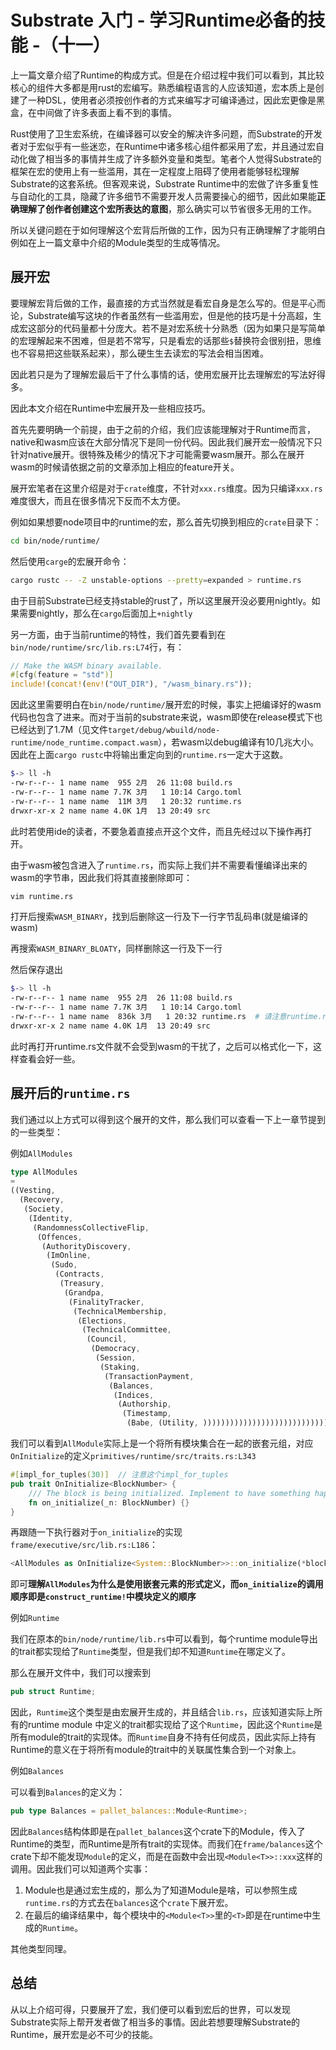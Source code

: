 # Substrate 入门 - 学习Runtime必备的技能 -（十一）

上一篇文章介绍了Runtime的构成方式。但是在介绍过程中我们可以看到，其比较核心的组件大多都是用rust的宏编写。熟悉编程语言的人应该知道，宏本质上是创建了一种DSL，使用者必须按创作者的方式来编写才可编译通过，因此宏更像是黑盒，在中间做了许多表面上看不到的事情。

Rust使用了卫生宏系统，在编译器可以安全的解决许多问题，而Substrate的开发者对于宏似乎有一些迷恋，在Runtime中诸多核心组件都采用了宏，并且通过宏自动化做了相当多的事情并生成了许多额外变量和类型。笔者个人觉得Substrate的框架在宏的使用上有一些滥用，其在一定程度上阻碍了使用者能够轻松理解Substrate的这套系统。但客观来说，Substrate Runtime中的宏做了许多重复性与自动化的工具，隐藏了许多细节不需要开发人员需要操心的细节，因此如果能**正确理解了创作者创建这个宏所表达的意图**，那么确实可以节省很多无用的工作。

所以关键问题在于如何理解这个宏背后所做的工作，因为只有正确理解了才能明白例如在上一篇文章中介绍的Module类型的生成等情况。

## 展开宏

要理解宏背后做的工作，最直接的方式当然就是看宏自身是怎么写的。但是平心而论，Substrate编写这块的作者虽然有一些滥用宏，但是他的技巧是十分高超，生成宏这部分的代码量都十分庞大。若不是对宏系统十分熟悉（因为如果只是写简单的宏理解起来不困难，但是若不常写，只是看宏的话那些`$`替换符会很别扭，思维也不容易把这些联系起来），那么硬生生去读宏的写法会相当困难。

因此若只是为了理解宏最后干了什么事情的话，使用宏展开比去理解宏的写法好得多。

因此本文介绍在Runtime中宏展开及一些相应技巧。

首先先要明确一个前提，由于之前的介绍，我们应该能理解对于Runtime而言，native和wasm应该在大部分情况下是同一份代码。因此我们展开宏一般情况下只针对native展开。很特殊及稀少的情况下才可能需要wasm展开。那么在展开wasm的时候请依据之前的文章添加上相应的feature开关。

展开宏笔者在这里介绍是对于`crate`维度，不针对`xxx.rs`维度。因为只编译`xxx.rs`难度很大，而且在很多情况下反而不太方便。

例如如果想要node项目中的runtime的宏，那么首先切换到相应的`crate`目录下：

```bash
cd bin/node/runtime/
```

然后使用`carge`的宏展开命令：

```bash
cargo rustc -- -Z unstable-options --pretty=expanded > runtime.rs
```

由于目前Substrate已经支持stable的rust了，所以这里展开没必要用nightly。如果需要nightly，那么在`cargo`后面加上`+nightly`

另一方面，由于当前runtime的特性，我们首先要看到在`bin/node/runtime/src/lib.rs:L74`行，有：

```rust
// Make the WASM binary available.
#[cfg(feature = "std")]
include!(concat!(env!("OUT_DIR"), "/wasm_binary.rs"));
```

因此这里需要明白在`bin/node/runtime/`展开宏的时候，事实上把编译好的wasm代码也包含了进来。而对于当前的substrate来说，wasm即使在release模式下也已经达到了1.7M（见文件`target/debug/wbuild/node-runtime/node_runtime.compact.wasm`），若wasm以debug编译有10几兆大小。因此在上面`cargo rustc`中将输出重定向到的`runtime.rs`一定大于这数。

```bash
$-> ll -h
-rw-r--r-- 1 name name  955 2月  26 11:08 build.rs
-rw-r--r-- 1 name name 7.7K 3月   1 10:14 Cargo.toml
-rw-r--r-- 1 name name  11M 3月   1 20:32 runtime.rs
drwxr-xr-x 2 name name 4.0K 1月  13 20:49 src
```

此时若使用ide的读者，不要急着直接点开这个文件，而且先经过以下操作再打开。

由于wasm被包含进入了`runtime.rs`，而实际上我们并不需要看懂编译出来的wasm的字节串，因此我们将其直接删除即可：

```bash
vim runtime.rs
```

打开后搜索`WASM_BINARY`，找到后删除这一行及下一行字节乱码串(就是编译的wasm)

再搜索`WASM_BINARY_BLOATY`，同样删除这一行及下一行

然后保存退出

```bash
$-> ll -h
-rw-r--r-- 1 name name  955 2月  26 11:08 build.rs
-rw-r--r-- 1 name name 7.7K 3月   1 10:14 Cargo.toml
-rw-r--r-- 1 name name  836k 3月   1 20:32 runtime.rs  # 请注意runtime.rs的体积已经缩小了很多
drwxr-xr-x 2 name name 4.0K 1月  13 20:49 src
```

此时再打开runtime.rs文件就不会受到wasm的干扰了，之后可以格式化一下，这样查看会好一些。

## 展开后的`runtime.rs`

我们通过以上方式可以得到这个展开的文件，那么我们可以查看一下上一章节提到的一些类型：

例如`AllModules`

```rust
type AllModules
=
((Vesting,
  (Recovery,
   (Society,
    (Identity,
     (RandomnessCollectiveFlip,
      (Offences,
       (AuthorityDiscovery,
        (ImOnline,
         (Sudo,
          (Contracts,
           (Treasury,
            (Grandpa,
             (FinalityTracker,
              (TechnicalMembership,
               (Elections,
                (TechnicalCommittee,
                 (Council,
                  (Democracy,
                   (Session,
                    (Staking,
                     (TransactionPayment,
                      (Balances,
                       (Indices,
                        (Authorship,
                         (Timestamp,
                          (Babe, (Utility, ))))))))))))))))))))))))))));
```

我们可以看到`AllModule`实际上是一个将所有模块集合在一起的嵌套元组，对应`OnInitialize`的定义`primitives/runtime/src/traits.rs:L343`

```rust
#[impl_for_tuples(30)]  // 注意这个impl_for_tuples
pub trait OnInitialize<BlockNumber> {
	/// The block is being initialized. Implement to have something happen.
	fn on_initialize(_n: BlockNumber) {}
}
```

再跟随一下执行器对于`on_initialize`的实现`frame/executive/src/lib.rs:L186`：

```rust
<AllModules as OnInitialize<System::BlockNumber>>::on_initialize(*block_number);
```

即可**理解`AllModules`为什么是使用嵌套元素的形式定义，而`on_initialize`的调用顺序即是`construct_runtime!`中模块定义的顺序**

例如`Runtime`

我们在原本的`bin/node/runtime/lib.rs`中可以看到，每个runtime module导出的trait都实现给了`Runtime`类型，但是我们却不知道`Runtime`在哪定义了。

那么在展开文件中，我们可以搜索到

```rust
pub struct Runtime;
```

因此，`Runtime`这个类型是由宏展开生成的，并且结合`lib.rs`，应该知道实际上所有的runtime module 中定义的trait都实现给了这个`Runtime`，因此这个`Runtime`是所有module的trait的实现体。而`Runtime`自身不持有任何成员，因此实际上持有Runtime的意义在于将所有module的trait中的关联属性集合到一个对象上。

例如`Balances`

可以看到`Balances`的定义为：

```rust
pub type Balances = pallet_balances::Module<Runtime>;
```

因此`Balances`结构体即是在`pallet_balances`这个crate下的Module，传入了Runtime的类型，而Runtime是所有trait的实现体。而我们在`frame/balances`这个crate下却不能发现`Module`的定义，而是在函数中会出现`<Module<T>>::xxx`这样的调用。因此我们可以知道两个实事：

1. Module也是通过宏生成的，那么为了知道Module是啥，可以参照生成`runtime.rs`的方式去在`balances`这个`crate`下展开宏。
2. 在最后的编译结果中，每个模块中的`<Module<T>>`里的`<T>`即是在runtime中生成的`Runtime`。

其他类型同理。

## 总结

从以上介绍可得，只要展开了宏，我们便可以看到宏后的世界，可以发现Substrate实际上帮开发者做了相当多的事情。因此若想要理解Substrate的Runtime，展开宏是必不可少的技能。
